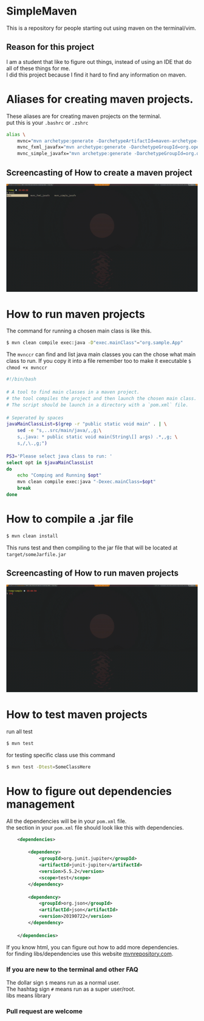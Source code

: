 # SimpleMaven
This is a repository for people starting out using maven on the terminal/vim.

## Reason for this project
I am a student that like to figure out things, instead of using an IDE that do all of these things for me.  
I did this project because I find it hard to find any information on maven.


# Aliases for creating maven projects.

These aliases are for creating maven projects on the terminal.  
put this is your `.bashrc` or `.zshrc`
```bash
alias \
	mvnc="mvn archetype:generate -DarchetypeArtifactId=maven-archetype-quickstart" \
	mvnc_fxml_javafx="mvn archetype:generate -DarchetypeGroupId=org.openjfx -DarchetypeArtifactId=javafx-archetype-fxml" \
	mvnc_simple_javafx="mvn archetype:generate -DarchetypeGroupId=org.openjfx -DarchetypeArtifactId=javafx-archetype-simple" 
```

## Screencasting of How to create a maven project
![](res/video_create_javafx.gif)

# How to run maven projects
The command for running a chosen main class is like this.  
```bash
$ mvn clean compile exec:java -D"exec.mainClass"="org.sample.App"
```

The `mvnccr` can find and list java main classes you can the chose
what main class to run.
If you copy it into a file remember too  to make it executable 
`$ chmod +x mvnccr` 
```bash
#!/bin/bash

# A tool to find main classes in a maven project.
# the tool compiles the project and then launch the chosen main class.
# The script should be launch in a directory with a `pom.xml` file.

# Seperated by spaces
javaMainClassList=$(grep -r "public static void main" . | \
    sed -e "s,..src/main/java/,,g;\
    s,.java: * public static void main(String\[] args) .*,,g; \
    s,/,\.,g;")

PS3='Please select java class to run: '
select opt in $javaMainClassList
do
    echo "Comping and Running $opt"
    mvn clean compile exec:java "-Dexec.mainClass=$opt"
    break
done
```


# How to compile a .jar file
```bash
$ mvn clean install 
```
This runs test and then compiling to the jar file that will be located at `target/someJarfile.jar`

## Screencasting of How to run maven projects   
![](res/video_run_javafx.gif)

# How to test maven projects
run all test
```bash
$ mvn test
```
for testing specific class use this command 
```bash
$ mvn test -Dtest=SomeClassHere
```


# How to figure out dependencies management
All the dependencies will be in your `pom.xml` file.  
the section in your `pom.xml` file should look like this with dependencies.   
```xml
    <dependencies>

        <dependency>
            <groupId>org.junit.jupiter</groupId>
            <artifactId>junit-jupiter</artifactId>
            <version>5.5.2</version>
            <scope>test</scope>
        </dependency>

        <dependency>
            <groupId>org.json</groupId>
            <artifactId>json</artifactId>
            <version>20190722</version>
        </dependency>

    </dependencies>
```
If you know html, you can figure out how to add more dependencies.  
for finding libs/dependencies use this website [mvnrepository.com](https://mvnrepository.com/).  


### If you are new to the terminal and other FAQ
The dollar sign `$` means run as a normal user.  
The hashtag sign `#` means run as a super user/root.  
libs means library  

### Pull request are welcome
